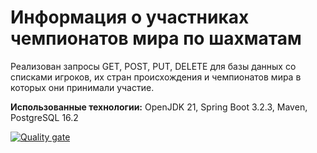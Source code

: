 # Информация о участниках чемпионатов мира по шахматам

Реализован запросы GET, POST, PUT, DELETE для базы данных со списками игроков, их стран происхождения и чемпионатов мира в которых они принимали участие.

**Использованные технологии:** OpenJDK 21, Spring Boot 3.2.3, Maven, PostgreSQL 16.2

[![Quality gate](https://sonarcloud.io/api/project_badges/quality_gate?project=valvaraad_term4-java)](https://sonarcloud.io/summary/new_code?id=valvaraad_term4-java)

